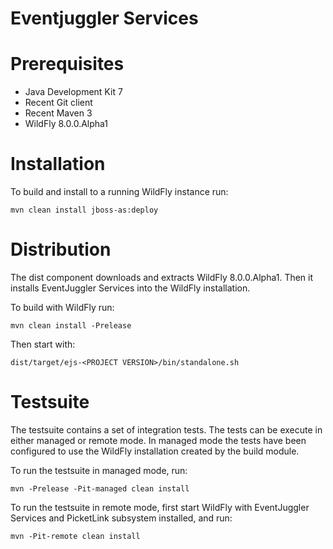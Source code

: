 Eventjuggler Services
=====================


Prerequisites
=============

- Java Development Kit 7
- Recent Git client
- Recent Maven 3
- WildFly 8.0.0.Alpha1


Installation
============

To build and install to a running WildFly instance run:

    mvn clean install jboss-as:deploy


Distribution
============

The dist component downloads and extracts WildFly 8.0.0.Alpha1. Then it installs EventJuggler Services into the WildFly installation.

To build with WildFly run:

    mvn clean install -Prelease

Then start with:

    dist/target/ejs-<PROJECT VERSION>/bin/standalone.sh


Testsuite
=========

The testsuite contains a set of integration tests. The tests can be execute in either managed or remote mode. In managed mode the
tests have been configured to use the WildFly installation created by the build module.

To run the testsuite in managed mode, run:

    mvn -Prelease -Pit-managed clean install

To run the testsuite in remote mode, first start WildFly with EventJuggler Services and PicketLink subsystem installed, and run:

    mvn -Pit-remote clean install
